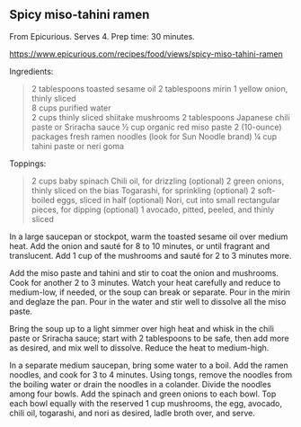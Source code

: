 ## Spicy miso-tahini ramen

From Epicurious. Serves 4. Prep time: 30 minutes.

<https://www.epicurious.com/recipes/food/views/spicy-miso-tahini-ramen>

Ingredients:

> 2 tablespoons toasted sesame oil
> 2 tablespoons mirin
> 1 yellow onion, thinly sliced    
> 8 cups purified water   
> 2 cups thinly sliced shiitake mushrooms 
> 2 tablespoons Japanese chili paste or Sriracha sauce 
> ½ cup organic red miso paste 
> 2 (10-ounce) packages fresh ramen noodles (look for Sun Noodle brand) 
> ¼ cup tahini paste or neri goma 

Toppings:

> 2 cups baby spinach 
> Chili oil, for drizzling (optional) 
> 2 green onions, thinly sliced on the bias 
> Togarashi, for sprinkling (optional) 
> 2 soft-boiled eggs, sliced in half (optional) 
> Nori, cut into small rectangular pieces, for dipping (optional) 
> 1 avocado, pitted, peeled, and thinly sliced 

In a large saucepan or stockpot, warm the toasted sesame oil over medium heat. Add the onion and sauté for 8 to 10 minutes, or until fragrant and translucent. Add 1 cup of the mushrooms and sauté for 2 to 3 minutes more.

Add the miso paste and tahini and stir to coat the onion and mush­rooms. Cook for another 2 to 3 minutes. Watch your heat carefully and reduce to medium-low, if needed, or the soup can break or separate. Pour in the mirin and deglaze the pan. Pour in the water and stir well to dissolve all the miso paste.

Bring the soup up to a light simmer over high heat and whisk in the chili paste or Sriracha sauce; start with 2 tablespoons to be safe, then add more as desired, and mix well to dissolve. Reduce the heat to medium-high.

In a separate medium saucepan, bring some water to a boil. Add the ra­men noodles, and cook for 3 to 4 minutes. Using tongs, remove the noodles from the boiling water or drain the noodles in a colander.
Divide the noodles among four bowls. Add the spinach and green onions to each bowl. Top each bowl equally with the reserved 1 cup mushrooms, the egg, avocado, chili oil, togarashi, and nori as desired, ladle broth over, and serve.

